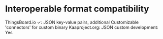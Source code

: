 # Interoperable format compatibility

ThingsBoard.io ✓: JSON key-value pairs, additional Customizable 'connectors' for custom binary
Kaaproject.org: JSON
custom development: Yes

